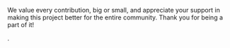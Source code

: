 We value every contribution, big or small, and appreciate your support in making this project better for the entire community. Thank you for being a part of it!

.
